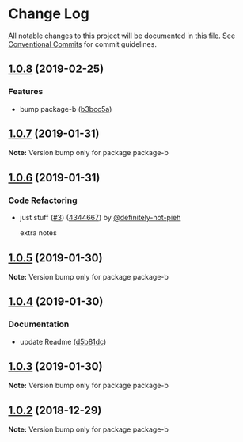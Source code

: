 # Change Log

All notable changes to this project will be documented in this file.
See [Conventional Commits](https://conventionalcommits.org) for commit guidelines.

## [1.0.8](https://github.com/pieh/lerna-playground/compare/package-b@1.0.7...package-b@1.0.8) (2019-02-25)


### Features

* bump package-b ([b3bcc5a](https://github.com/pieh/lerna-playground/commit/b3bcc5a))





## [1.0.7](https://github.com/pieh/lerna-playground/compare/package-b@1.0.6...package-b@1.0.7) (2019-01-31)

**Note:** Version bump only for package package-b





## [1.0.6](https://github.com/pieh/lerna-playground/compare/package-b@1.0.5...package-b@1.0.6) (2019-01-31)


### Code Refactoring

* just stuff ([#3](https://github.com/pieh/lerna-playground/issues/3)) ([4344667](https://github.com/pieh/lerna-playground/commit/4344667)) by [@definitely-not-pieh](https://github.com/definitely-not-pieh/)

  extra notes






## [1.0.5](https://github.com/pieh/lerna-playground/compare/package-b@1.0.4...package-b@1.0.5) (2019-01-30)

**Note:** Version bump only for package package-b





## [1.0.4](https://github.com/pieh/lerna-playground/compare/package-b@1.0.3...package-b@1.0.4) (2019-01-30)


### Documentation

* update Readme ([d5b81dc](https://github.com/pieh/lerna-playground/commit/d5b81dc))





## [1.0.3](https://github.com/pieh/lerna-playground/compare/package-b@1.0.2...package-b@1.0.3) (2019-01-30)

**Note:** Version bump only for package package-b





## [1.0.2](https://github.com/pieh/lerna-playground/compare/package-b@1.0.1...package-b@1.0.2) (2018-12-29)

**Note:** Version bump only for package package-b
